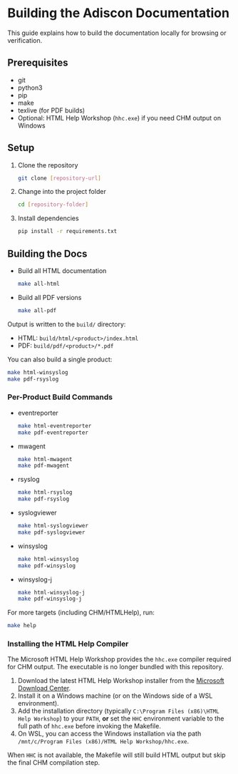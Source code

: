 # Building the Adiscon Documentation

This guide explains how to build the documentation locally for browsing or verification.

## Prerequisites
- git
- python3
- pip
- make
- texlive (for PDF builds)
- Optional: HTML Help Workshop (`hhc.exe`) if you need CHM output on Windows

## Setup
1. Clone the repository
   ```bash
   git clone [repository-url]
   ```
2. Change into the project folder
   ```bash
   cd [repository-folder]
   ```
3. Install dependencies
   ```bash
   pip install -r requirements.txt
   ```

## Building the Docs
- Build all HTML documentation
  ```bash
  make all-html
  ```

- Build all PDF versions
  ```bash
  make all-pdf
  ```

Output is written to the `build/` directory:
- HTML: `build/html/<product>/index.html`
- PDF: `build/pdf/<product>/*.pdf`

You can also build a single product:
```bash
make html-winsyslog
make pdf-rsyslog
```

### Per-Product Build Commands

- eventreporter
  ```bash
  make html-eventreporter
  make pdf-eventreporter
  ```

- mwagent
  ```bash
  make html-mwagent
  make pdf-mwagent
  ```

- rsyslog
  ```bash
  make html-rsyslog
  make pdf-rsyslog
  ```

- syslogviewer
  ```bash
  make html-syslogviewer
  make pdf-syslogviewer
  ```

- winsyslog
  ```bash
  make html-winsyslog
  make pdf-winsyslog
  ```

- winsyslog-j
  ```bash
  make html-winsyslog-j
  make pdf-winsyslog-j
  ```

For more targets (including CHM/HTMLHelp), run:
```bash
make help
```

### Installing the HTML Help Compiler

The Microsoft HTML Help Workshop provides the `hhc.exe` compiler required for
CHM output. The executable is no longer bundled with this repository.

1. Download the latest HTML Help Workshop installer from the
   [Microsoft Download Center](https://learn.microsoft.com/en-us/previous-versions/windows/desktop/htmlhelp/microsoft-html-help-downloads).
2. Install it on a Windows machine (or on the Windows side of a WSL
   environment).
3. Add the installation directory (typically
   `C:\Program Files (x86)\HTML Help Workshop`) to your `PATH`, **or** set the
   `HHC` environment variable to the full path of `hhc.exe` before invoking the
   Makefile.
4. On WSL, you can access the Windows installation via the path
   `/mnt/c/Program Files (x86)/HTML Help Workshop/hhc.exe`.

When `HHC` is not available, the Makefile will still build HTML output but skip
the final CHM compilation step.
